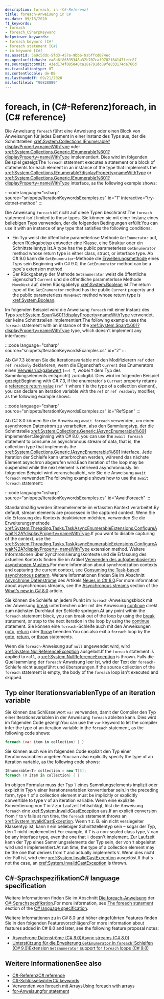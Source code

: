 ```yaml
---
description: foreach, in (C#-Referenz)
title: foreach-Anweisung in C#
ms.date: 09/18/2020
f1_keywords:
- foreach
- foreach_CSharpKeyword
helpviewer_keywords:
- foreach keyword [C#]
- foreach statement [C#]
- in keyword [C#]
ms.assetid: 5a9c5ddc-5fd3-457a-9bb6-9abffcd874ec
ms.openlocfilehash: ea8a6f86595348a32b707caf9782f84147fefc87
ms.sourcegitcommit: 43ed174f085840ca18a791dc89fe833174da766d
ms.translationtype: HT
ms.contentlocale: de-DE
ms.lasthandoff: 09/21/2020
ms.locfileid: "90828889"
---
```

# <a name="foreach-in-c-reference"></a><span data-ttu-id="ccac4-103">foreach, in (C#-Referenz)</span><span class="sxs-lookup"><span data-stu-id="ccac4-103">foreach, in (C# reference)</span></span>

<span data-ttu-id="ccac4-104">Die Anweisung `foreach` führt eine Anweisung oder einen Block von Anweisungen für jedes Element in einer Instanz des Typs aus, der die Schnittstellen <xref:System.Collections.IEnumerable?displayProperty=nameWithType> oder <xref:System.Collections.Generic.IEnumerable%601?displayProperty=nameWithType> implementiert. Dies wird im folgenden Beispiel gezeigt:</span><span class="sxs-lookup"><span data-stu-id="ccac4-104">The `foreach` statement executes a statement or a block of statements for each element in an instance of the type that implements the <xref:System.Collections.IEnumerable?displayProperty=nameWithType> or <xref:System.Collections.Generic.IEnumerable%601?displayProperty=nameWithType> interface, as the following example shows:</span></span>

:::code language="csharp" source="snippets/IterationKeywordsExamples.cs" id="1" interactive="try-dotnet-method" :::

<span data-ttu-id="ccac4-105">Die Anweisung `foreach` ist nicht auf diese Typen beschränkt.</span><span class="sxs-lookup"><span data-stu-id="ccac4-105">The `foreach` statement isn't limited to those types.</span></span> <span data-ttu-id="ccac4-106">Sie können sie mit einer Instanz eines beliebigen Typs verwenden, der die folgenden Bedingungen erfüllt:</span><span class="sxs-lookup"><span data-stu-id="ccac4-106">You can use it with an instance of any type that satisfies the following conditions:</span></span>

- <span data-ttu-id="ccac4-107">Ein Typ weist die öffentliche parameterlose Methode `GetEnumerator` auf, deren Rückgabetyp entweder eine Klasse, eine Struktur oder ein Schnittstellentyp ist.</span><span class="sxs-lookup"><span data-stu-id="ccac4-107">A type has the public parameterless `GetEnumerator` method whose return type is either class, struct, or interface type.</span></span> <span data-ttu-id="ccac4-108">Ab C# 9.0 kann die `GetEnumerator`-Methode die [Erweiterungsmethode](../../programming-guide/classes-and-structs/extension-methods.md) eines Typs sein.</span><span class="sxs-lookup"><span data-stu-id="ccac4-108">Beginning with C# 9.0, the `GetEnumerator` method can be a type's [extension method](../../programming-guide/classes-and-structs/extension-methods.md).</span></span>
- <span data-ttu-id="ccac4-109">Der Rückgabetyp der Methode `GetEnumerator` weist die öffentliche Eigenschaft `Current` und die öffentliche parameterlose Methode `MoveNext` auf, deren Rückgabetyp <xref:System.Boolean> ist.</span><span class="sxs-lookup"><span data-stu-id="ccac4-109">The return type of the `GetEnumerator` method has the public `Current` property and the public parameterless `MoveNext` method whose return type is <xref:System.Boolean>.</span></span>

<span data-ttu-id="ccac4-110">Im folgenden Beispiel wird die Anweisung `foreach` mit einer Instanz des Typs <xref:System.Span%601?displayProperty=nameWithType> verwendet, der keine Schnittstellen implementiert:</span><span class="sxs-lookup"><span data-stu-id="ccac4-110">The following example uses the `foreach` statement with an instance of the <xref:System.Span%601?displayProperty=nameWithType> type, which doesn't implement any interfaces:</span></span>

:::code language="csharp" source="snippets/IterationKeywordsExamples.cs" id="2" :::

<span data-ttu-id="ccac4-111">Ab C# 7.3 können Sie die Iterationsvariable mit den Modifizierern `ref` oder `ref readonly` deklarieren, wenn die Eigenschaft `Current` des Enumerators einen [Verweisrückgabewert](ref.md#reference-return-values) (`ref T`, wobei `T` dem Typ des Sammlungselements entspricht) zurückgibt. Dies wird im folgenden Beispiel gezeigt:</span><span class="sxs-lookup"><span data-stu-id="ccac4-111">Beginning with C# 7.3, if the enumerator's `Current` property returns a [reference return value](ref.md#reference-return-values) (`ref T` where `T` is the type of a collection element), you can declare an iteration variable with the `ref` or `ref readonly` modifier, as the following example shows:</span></span>

:::code language="csharp" source="snippets/IterationKeywordsExamples.cs" id="RefSpan" :::

<span data-ttu-id="ccac4-112">Ab C# 8.0 können Sie die Anweisung `await foreach` verwenden, um einen asynchronen Datenstrom zu verarbeiten, also den Sammlungstyp, der die Schnittstelle <xref:System.Collections.Generic.IAsyncEnumerable%601> implementiert.</span><span class="sxs-lookup"><span data-stu-id="ccac4-112">Beginning with C# 8.0, you can use the `await foreach` statement to consume an asynchronous stream of data, that is, the collection type that implements the <xref:System.Collections.Generic.IAsyncEnumerable%601> interface.</span></span> <span data-ttu-id="ccac4-113">Jede Iteration der Schleife kann unterbrochen werden, während das nächste Element asynchron abgerufen wird.</span><span class="sxs-lookup"><span data-stu-id="ccac4-113">Each iteration of the loop may be suspended while the next element is retrieved asynchronously.</span></span> <span data-ttu-id="ccac4-114">Im folgenden Beispiel wird veranschaulicht, wie Sie die Anweisung `await foreach` verwenden:</span><span class="sxs-lookup"><span data-stu-id="ccac4-114">The following example shows how to use the `await foreach` statement:</span></span>

:::code language="csharp" source="snippets/IterationKeywordsExamples.cs" id="AwaitForeach" :::

<span data-ttu-id="ccac4-115">Standardmäßig werden Streamelemente im erfassten Kontext verarbeitet.</span><span class="sxs-lookup"><span data-stu-id="ccac4-115">By default, stream elements are processed in the captured context.</span></span> <span data-ttu-id="ccac4-116">Wenn Sie die Erfassung des Kontexts deaktivieren möchten, verwenden Sie die Erweiterungsmethode <xref:System.Threading.Tasks.TaskAsyncEnumerableExtensions.ConfigureAwait%2A?displayProperty=nameWithType>.</span><span class="sxs-lookup"><span data-stu-id="ccac4-116">If you want to disable capturing of the context, use the <xref:System.Threading.Tasks.TaskAsyncEnumerableExtensions.ConfigureAwait%2A?displayProperty=nameWithType> extension method.</span></span> <span data-ttu-id="ccac4-117">Weitere Informationen über Synchronisierungskontexte und die Erfassung des aktuellen Kontexts finden Sie im Artikel [Verwenden des aufgabenbasierten asynchronen Musters](../../../standard/asynchronous-programming-patterns/consuming-the-task-based-asynchronous-pattern.md).</span><span class="sxs-lookup"><span data-stu-id="ccac4-117">For more information about synchronization contexts and capturing the current context, see [Consuming the Task-based asynchronous pattern](../../../standard/asynchronous-programming-patterns/consuming-the-task-based-asynchronous-pattern.md).</span></span> <span data-ttu-id="ccac4-118">Weitere Informationen finden Sie im Abschnitt [Asynchrone Datenströme](../../whats-new/csharp-8.md#asynchronous-streams) des Artikels [Neues in C# 8.0](../../whats-new/csharp-8.md).</span><span class="sxs-lookup"><span data-stu-id="ccac4-118">For more information about asynchronous streams, see the [Asynchronous streams](../../whats-new/csharp-8.md#asynchronous-streams) section of the [What's new in C# 8.0](../../whats-new/csharp-8.md) article.</span></span>

<span data-ttu-id="ccac4-119">Sie können die Schleife an jedem Punkt im `foreach`-Anweisungsblock mit der Anweisung [break](break.md) unterbrechen oder mit der Anweisung [continue](continue.md) direkt zum nächsten Durchlauf der Schleife springen.</span><span class="sxs-lookup"><span data-stu-id="ccac4-119">At any point within the `foreach` statement block, you can break out of the loop by using the [break](break.md) statement, or step to the next iteration in the loop by using the [continue](continue.md) statement.</span></span> <span data-ttu-id="ccac4-120">Sie können eine `foreach`-Schleife auch mit den Anweisungen [goto](goto.md), [return](return.md) oder [throw](throw.md) beenden.</span><span class="sxs-lookup"><span data-stu-id="ccac4-120">You can also exit a `foreach` loop by the [goto](goto.md), [return](return.md), or [throw](throw.md) statements.</span></span>

<span data-ttu-id="ccac4-121">Wenn die `foreach`-Anweisung auf `null` angewendet wird, wird <xref:System.NullReferenceException> ausgelöst.</span><span class="sxs-lookup"><span data-stu-id="ccac4-121">If the `foreach` statement is applied to `null`, a <xref:System.NullReferenceException> is thrown.</span></span> <span data-ttu-id="ccac4-122">Falls die Quellsammlung der `foreach`-Anweisung leer ist, wird der Text der `foreach`-Schleife nicht ausgeführt und übersprungen.</span><span class="sxs-lookup"><span data-stu-id="ccac4-122">If the source collection of the `foreach` statement is empty, the body of the `foreach` loop isn't executed and skipped.</span></span>

## <a name="type-of-an-iteration-variable"></a><span data-ttu-id="ccac4-123">Typ einer Iterationsvariablen</span><span class="sxs-lookup"><span data-stu-id="ccac4-123">Type of an iteration variable</span></span>

<span data-ttu-id="ccac4-124">Sie können das Schlüsselwort `var` verwenden, damit der Compiler den Typ einer Iterationsvariablen in der Anweisung `foreach` ableiten kann. Dies wird im folgenden Code gezeigt:</span><span class="sxs-lookup"><span data-stu-id="ccac4-124">You can use the `var` keyword to let the compiler infer the type of an iteration variable in the `foreach` statement, as the following code shows:</span></span>

```csharp
foreach (var item in collection) { }
```

<span data-ttu-id="ccac4-125">Sie können auch wie im folgenden Code explizit den Typ einer Iterationsvariablen angeben:</span><span class="sxs-lookup"><span data-stu-id="ccac4-125">You can also explicitly specify the type of an iteration variable, as the following code shows:</span></span>

```csharp
IEnumerable<T> collection = new T[5];
foreach (V item in collection) { }
```

<span data-ttu-id="ccac4-126">Im obigen Formular muss der Typ `T` eines Sammlungselements implizit oder explizit in Typ `V` einer Iterationsvariablen konvertierbar sein.</span><span class="sxs-lookup"><span data-stu-id="ccac4-126">In the preceding form, type `T` of a collection element must be implicitly or explicitly convertible to type `V` of an iteration variable.</span></span> <span data-ttu-id="ccac4-127">Wenn eine explizite Konvertierung von `T` in `V` zur Laufzeit fehlschlägt, löst die Anweisung `foreach` eine <xref:System.InvalidCastException> aus.</span><span class="sxs-lookup"><span data-stu-id="ccac4-127">If an explicit conversion from `T` to `V` fails at run time, the `foreach` statement throws an <xref:System.InvalidCastException>.</span></span> <span data-ttu-id="ccac4-128">Wenn `T` z. B. ein nicht versiegelter Klassentyp ist, kann `V` ein beliebiger Schnittstellentyp sein – sogar der Typ, den `T` nicht implementiert.</span><span class="sxs-lookup"><span data-stu-id="ccac4-128">For example, if `T` is a non-sealed class type, `V` can be any interface type, even the one that `T` doesn't implement.</span></span> <span data-ttu-id="ccac4-129">Zur Laufzeit kann der Typ eines Sammlungselements der Typ sein, der von `T` abgeleitet wird und `V` implementiert.</span><span class="sxs-lookup"><span data-stu-id="ccac4-129">At run time, the type of a collection element may be the one that derives from `T` and actually implements `V`.</span></span> <span data-ttu-id="ccac4-130">Wenn dies nicht der Fall ist, wird eine <xref:System.InvalidCastException> ausgelöst.</span><span class="sxs-lookup"><span data-stu-id="ccac4-130">If that's not the case, an <xref:System.InvalidCastException> is thrown.</span></span>

## <a name="c-language-specification"></a><span data-ttu-id="ccac4-131">C#-Sprachspezifikation</span><span class="sxs-lookup"><span data-stu-id="ccac4-131">C# language specification</span></span>

<span data-ttu-id="ccac4-132">Weitere Informationen finden Sie im Abschnitt [Die foreach-Anweisung](~/_csharplang/spec/statements.md#the-foreach-statement) der [C#-Sprachspezifikation](~/_csharplang/spec/introduction.md).</span><span class="sxs-lookup"><span data-stu-id="ccac4-132">For more information, see [The foreach statement](~/_csharplang/spec/statements.md#the-foreach-statement) section of the [C# language specification](~/_csharplang/spec/introduction.md).</span></span>

<span data-ttu-id="ccac4-133">Weitere Informationen zu in C# 8.0 und höher eingeführten Features finden Sie in den folgenden Featurevorschlägen:</span><span class="sxs-lookup"><span data-stu-id="ccac4-133">For more information about features added in C# 8.0 and later, see the following feature proposal notes:</span></span>

- [<span data-ttu-id="ccac4-134">Asynchrone Datenströme (C# 8.0)</span><span class="sxs-lookup"><span data-stu-id="ccac4-134">Async streams (C# 8.0)</span></span>](~/_csharplang/proposals/csharp-8.0/async-streams.md)
- [<span data-ttu-id="ccac4-135">Unterstützung für die Erweiterung `GetEnumerator` in `foreach`-Schleifen (C# 9.0)</span><span class="sxs-lookup"><span data-stu-id="ccac4-135">Extension `GetEnumerator` support for `foreach` loops (C# 9.0)</span></span>](~/_csharplang/proposals/csharp-9.0/extension-getenumerator.md)

## <a name="see-also"></a><span data-ttu-id="ccac4-136">Weitere Informationen</span><span class="sxs-lookup"><span data-stu-id="ccac4-136">See also</span></span>

- [<span data-ttu-id="ccac4-137">C#-Referenz</span><span class="sxs-lookup"><span data-stu-id="ccac4-137">C# reference</span></span>](../index.md)
- [<span data-ttu-id="ccac4-138">C#-Schlüsselwörter</span><span class="sxs-lookup"><span data-stu-id="ccac4-138">C# keywords</span></span>](index.md)
- [<span data-ttu-id="ccac4-139">Verwenden von foreach mit Arrays</span><span class="sxs-lookup"><span data-stu-id="ccac4-139">Using foreach with arrays</span></span>](../../programming-guide/arrays/using-foreach-with-arrays.md)
- [<span data-ttu-id="ccac4-140">for-Anweisung</span><span class="sxs-lookup"><span data-stu-id="ccac4-140">for statement</span></span>](for.md)
